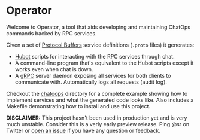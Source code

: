 Operator
========

Welcome to Operator, a tool that aids developing and maintaining ChatOps commands
backed by RPC services.

Given a set of [Protocol Buffers][protobuf] service definitions (`.proto` files)
it generates:

- [Hubot][] scripts for interacting with the RPC services through chat.
- A command-line program that's equivalent to the Hubot scripts except it works
even when chat is down.
- A [gRPC][] server daemon exposing all services for both clients to communicate
with. Automatically logs all requests (audit log).

Checkout the [chatoops](/chatoops) directory for a complete example showing how
to implement services and what the generated code looks like. Also includes a
Makefile demonstrating how to install and use this project.

**DISCLAIMER:** This project hasn't been used in production yet and is very
much unstable. Consider this is a verly early preview release. Ping @sr on
Twitter or [open an issue][i] if you have any question or feedback.

[protobuf]: https://developers.google.com/protocol-buffers/docs/proto3#services
[Hubot]: https://github.com/
[gRPC]: http://www.grpc.io/
[i]: https://github.com/sr/operator/issues/new
